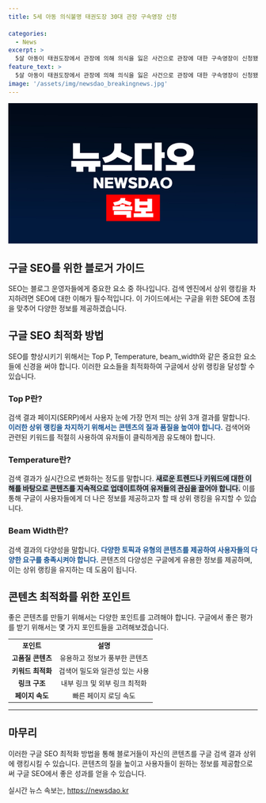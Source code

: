 ```yaml
---
title: 5세 아동 의식불명 태권도장 30대 관장 구속영장 신청

categories:
  - News
excerpt: >
  5살 아동이 태권도장에서 관장에 의해 의식을 잃은 사건으로 관장에 대한 구속영장이 신청됐습니다. 사건에 대한 자세한 내용과 경위는 계속 조사 중입니다.
feature_text: >
  5살 아동이 태권도장에서 관장에 의해 의식을 잃은 사건으로 관장에 대한 구속영장이 신청됐습니다. 사건에 대한 자세한 내용과 경위는 계속 조사 중입니다.
image: '/assets/img/newsdao_breakingnews.jpg'
---
```


<p><img src="/assets/img/newsdao_breakingnews.jpg" alt="koreaapp 속보" /></p>

<h2>구글 SEO를 위한 블로거 가이드</h2>

<p data-ke-size="size16">SEO는 블로그 운영자들에게 중요한 요소 중 하나입니다. 검색 엔진에서 상위 랭킹을 차지하려면 SEO에 대한 이해가 필수적입니다. 이 가이드에서는 구글을 위한 SEO에 초점을 맞추어 다양한 정보를 제공하겠습니다.</p>

<h2 data-ke-size="size26">구글 SEO 최적화 방법</h2>

<p data-ke-size="size16">SEO를 향상시키기 위해서는 Top P, Temperature, beam_width와 같은 중요한 요소들에 신경을 써야 합니다. 이러한 요소들을 최적화하여 구글에서 상위 랭킹을 달성할 수 있습니다.</p>

<h3>Top P란?</h3>

<p data-ke-size="size16">검색 결과 페이지(SERP)에서 사용자 눈에 가장 먼저 띄는 상위 3개 결과를 말합니다. <b><span style="color: #1a5490;">이러한 상위 랭킹을 차지하기 위해서는 콘텐츠의 질과 품질을 높여야 합니다.</span></b> 검색어와 관련된 키워드를 적절히 사용하여 유저들이 클릭하게끔 유도해야 합니다.</p>

<h3>Temperature란?</h3>

<p data-ke-size="size16">검색 결과가 실시간으로 변화하는 정도를 말합니다. <b><span style="background-color: #21538527;">새로운 트렌드나 키워드에 대한 이해를 바탕으로 콘텐츠를 지속적으로 업데이트하여 유저들의 관심을 끌어야 합니다.</span></b> 이를 통해 구글이 사용자들에게 더 나은 정보를 제공하고자 할 때 상위 랭킹을 유지할 수 있습니다.</p>

<h3>Beam Width란?</h3>

<p data-ke-size="size16">검색 결과의 다양성을 말합니다. <b><span style="color: #1a5490;">다양한 토픽과 유형의 콘텐츠를 제공하여 사용자들의 다양한 요구를 충족시켜야 합니다.</span></b> 콘텐츠의 다양성은 구글에게 유용한 정보를 제공하며, 이는 상위 랭킹을 유지하는 데 도움이 됩니다.</p>

<h2 data-ke-size="size26">콘텐츠 최적화를 위한 포인트</h2>

<p data-ke-size="size16">좋은 콘텐츠를 만들기 위해서는 다양한 포인트를 고려해야 합니다. 구글에서 좋은 평가를 받기 위해서는 몇 가지 포인트들을 고려해보겠습니다.</p>

<table>
  <tbody>
    <tr>
      <td style="text-align: center; height: 17px;"><b>포인트</b></td>
      <td style="text-align: center; height: 17px;"><b>설명</b></td>
    </tr>
    <tr>
      <td style="text-align: center; height: 17px;"><b>고품질 콘텐츠</b></td>
      <td style="text-align: center; height: 17px;">유용하고 정보가 풍부한 콘텐츠</td>
    </tr>
    <tr>
      <td style="text-align: center; height: 17px;"><b>키워드 최적화</b></td>
      <td style="text-align: center; height: 17px;">검색어 밀도와 일관성 있는 사용</td>
    </tr>
    <tr>
      <td style="text-align: center; height: 17px;"><b>링크 구조</b></td>
      <td style="text-align: center; height: 17px;">내부 링크 및 외부 링크 최적화</td>
    </tr>
    <tr>
      <td style="text-align: center; height: 17px;"><b>페이지 속도</b></td>
      <td style="text-align: center; height: 17px;">빠른 페이지 로딩 속도</td>
    </tr>
  </tbody>
</table>

<hr>

<h2 data-ke-size="size26">마무리</h2>

<p data-ke-size="size16">이러한 구글 SEO 최적화 방법을 통해 블로거들이 자신의 콘텐츠를 구글 검색 결과 상위에 랭킹시킬 수 있습니다. 콘텐츠의 질을 높이고 사용자들이 원하는 정보를 제공함으로써 구글 SEO에서 좋은 성과를 얻을 수 있습니다.</p>
실시간 뉴스 속보는, <a href="https://newsdao.kr" rel="dofollow">https://newsdao.kr</a>


